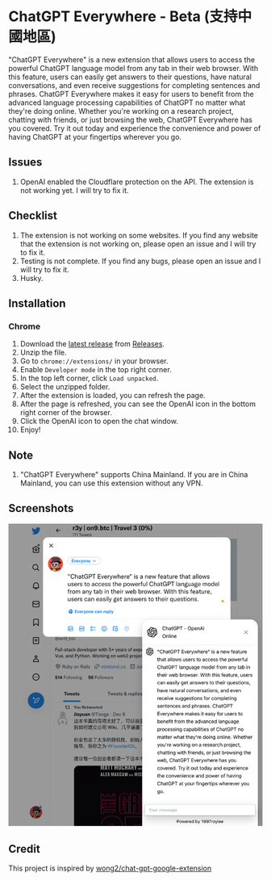 # ChatGPT Everywhere - Beta (支持中國地區)

"ChatGPT Everywhere" is a new extension that allows users to access the powerful ChatGPT language model from any tab in their web browser. With this feature, users can easily get answers to their questions, have natural conversations, and even receive suggestions for completing sentences and phrases. ChatGPT Everywhere makes it easy for users to benefit from the advanced language processing capabilities of ChatGPT no matter what they're doing online. Whether you're working on a research project, chatting with friends, or just browsing the web, ChatGPT Everywhere has you covered. Try it out today and experience the convenience and power of having ChatGPT at your fingertips wherever you go.

## Issues

1. OpenAI enabled the Cloudflare protection on the API. The extension is not working yet. I will try to fix it.

## Checklist

1. The extension is not working on some websites. If you find any website that the extension is not working on, please open an issue and I will try to fix it.
2. Testing is not complete. If you find any bugs, please open an issue and I will try to fix it.
3. Husky.

## Installation

### Chrome

1. Download the [latest release](https://github.com/1997roylee/openai-chatgpt-everywhere-extension/releases) from [Releases](https://github.com/1997roylee/openai-chatgpt-everywhere-extension/releases).
2. Unzip the file.
3. Go to `chrome://extensions/` in your browser.
4. Enable `Developer mode` in the top right corner.
5. In the top left corner, click `Load unpacked`.
6. Select the unzipped folder.
7. After the extension is loaded, you can refresh the page.
8. After the page is refreshed, you can see the OpenAI icon in the bottom right corner of the browser.
9. Click the OpenAI icon to open the chat window.
10. Enjoy!

## Note

1. "ChatGPT Everywhere" supports China Mainland. If you are in China Mainland, you can use this extension without any VPN.

## Screenshots

![Alt text](screenshots.png 'Screenshots')

## Credit

This project is inspired by [wong2/chat-gpt-google-extension](https://github.com/wong2/chat-gpt-google-extension)
